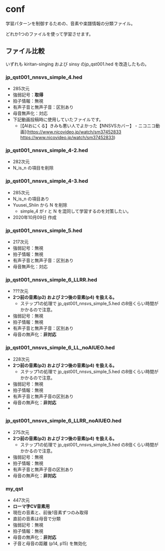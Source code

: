# conf

学習パターンを制御するための、音素や楽譜情報の分類ファイル。

どれか1つのファイルを使って学習させます。

## ファイル比較

いずれも kiritan-singing および sinsy のjp_qst001.hed を改造したもの。

### jp_qst001_nnsvs_simple_4.hed

- 285次元
- 強弱記号：**取得**
- 拍子情報：無視
- 有声子音と無声子音：区別あり
- 母音無声化：対応
- 下記動画投稿時に使用していたファイルです。
  - [【AIおにくる】きみも悪い人でよかった【NNSVSカバー】 - ニコニコ動画](https://www.nicovideo.jp/watch/sm37452833 https://www.nicovideo.jp/watch/sm37452833)

### jp_qst001_nnsvs_simple_4-2.hed

- 282次元
- N_is_n の項目を削除

### jp_qst001_nnsvs_simple_4-3.hed

- 285次元
- N_is_n の項目あり
- Yuusei_Shiin から N を削除
  - simple_4 が r と N を混同して学習するのを対策したい。
- 2020年10月09日 作成

### jp_qst001_nnsvs_simple_5.hed

- 217次元
- 強弱記号：無視
- 拍子情報：無視
- 有声子音と無声子音：区別あり
- 母音無声化：対応

### jp_qst001_nnsvs_simple_6_LLRR.hed

- ???次元
- **2つ前の音素(p2) および 2つ後の音素(p4) を扱える。**
  - ステップ1の処理で jp_qst001_nnsvs_simple_5.hed の8倍くらい時間がかかるので注意。
- 強弱記号：無視
- 拍子情報：無視
- 有声子音と無声子音：区別あり
- 母音の無声化：**非対応**

### jp_qst001_nnsvs_simple_6_LL_noAIUEO.hed

- 228次元
- **2つ前の音素(p2) および 2つ後の音素(p4) を扱える。**
  - ステップ1の処理で jp_qst001_nnsvs_simple_5.hed の8倍くらい時間がかかるので注意。
- 強弱記号：無視
- 拍子情報：無視
- 有声子音と無声子音の区別あり
- 母音の無声化：**非対応**
-
### jp_qst001_nnsvs_simple_6_LLRR_noAIUEO.hed

- 275次元
- **2つ前の音素(p2) および 2つ後の音素(p4) を扱える。**
  - ステップ1の処理で jp_qst001_nnsvs_simple_5.hed の8倍くらい時間がかかるので注意。
- 強弱記号：無視
- 拍子情報：無視
- 有声子音と無声子音の区別あり
- 母音の無声化：**非対応**

### my_qst
- 447次元
- **ローマ字CV音素用**
- 現在の音素と、前後1音素ずつのみ取得
- 直前の音素は母音で分類
- 強弱記号：無視
- 拍子情報：無視
- 母音の無声化：**非対応**
- 子音と母音の距離 (p14, p15) を無効化
